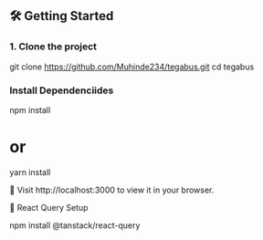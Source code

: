 


## 🛠️ Getting Started

### 1. Clone the project


git clone https://github.com/Muhinde234/tegabus.git
cd tegabus

### Install Dependenciides 
npm install
# or
yarn install

📍 Visit http://localhost:3000 to view it in your browser.

🔄 React Query Setup

npm install @tanstack/react-query
